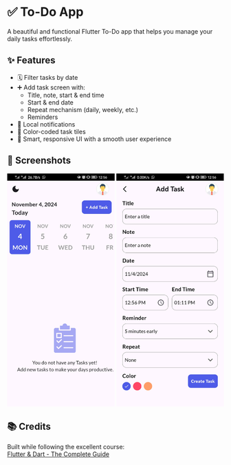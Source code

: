 # ✅ To-Do App

A beautiful and functional Flutter To-Do app that helps you manage your daily tasks effortlessly.

## ✨ Features

- 🗓️ Filter tasks by date
- ➕ Add task screen with:
  - Title, note, start & end time
  - Start & end date
  - Repeat mechanism (daily, weekly, etc.)
  - Reminders
- 🔔 Local notifications
- 🎨 Color-coded task tiles
- 🧠 Smart, responsive UI with a smooth user experience

## 📸 Screenshots

<div align="center">
  <img src="screenshots/1.jpg" width="250"/>
  <img src="screenshots/2.jpg" width="250"/>
</div>

## 📚 Credits

Built while following the excellent course:  
[Flutter & Dart - The Complete Guide](https://www.udemy.com/course/fluttercourse/)


